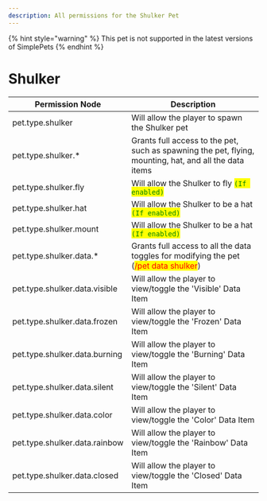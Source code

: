```yaml
---
description: All permissions for the Shulker Pet
---
```


{% hint style="warning" %}
This pet is not supported in the latest versions of SimplePets
{% endhint %}

# Shulker
| Permission Node | Description |
| - | - |
| pet.type.shulker | Will allow the player to spawn the Shulker pet |
| pet.type.shulker.* | Grants full access to the pet, such as spawning the pet, flying, mounting, hat, and all the data items |
| pet.type.shulker.fly | Will allow the Shulker to fly <mark style="color:green;">`(If enabled)`</mark> |
| pet.type.shulker.hat | Will allow the Shulker to be a hat <mark style="color:green;">`(If enabled)`</mark> |
| pet.type.shulker.mount | Will allow the Shulker to be a hat <mark style="color:green;">`(If enabled)`</mark> |
| pet.type.shulker.data.* | Grants full access to all the data toggles for modifying the pet (<mark style="color:red;">/pet data shulker</mark>) |
| pet.type.shulker.data.visible | Will allow the player to view/toggle the 'Visible' Data Item |
| pet.type.shulker.data.frozen | Will allow the player to view/toggle the 'Frozen' Data Item |
| pet.type.shulker.data.burning | Will allow the player to view/toggle the 'Burning' Data Item |
| pet.type.shulker.data.silent | Will allow the player to view/toggle the 'Silent' Data Item |
| pet.type.shulker.data.color | Will allow the player to view/toggle the 'Color' Data Item |
| pet.type.shulker.data.rainbow | Will allow the player to view/toggle the 'Rainbow' Data Item |
| pet.type.shulker.data.closed | Will allow the player to view/toggle the 'Closed' Data Item |

